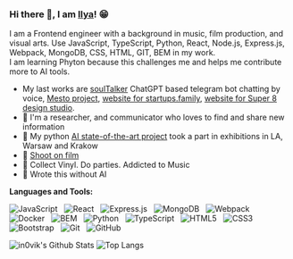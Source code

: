 ### Hi there 👋, I am [Ilya](https://in0vik.github.io/)! 😁

I am a Frontend engineer with a background in music, film production, and visual arts. 
Use JavaScript, TypeScript, Python, React, Node.js, Express.js, Webpack, 
MongoDB, CSS, HTML, GIT, BEM in my work.  
I am learning Phyton because this challenges me and helps me contribute more to AI tools.

- My last works are [soulTalker](https://github.com/in0vik/tg-bot-talktochatgpt) СhatGPT based telegram bot chatting by voice, [Mesto project](http://mesto.fly.dev/), [website for startups.family](https://startups.family/en/), [website for Super 8 design studio](https://super8collective.com/).
- 🔭 I'm a researcher, and communicator who loves to find and share new information
- 👾 My python [AI state-of-the-art project](https://portraitofprotesters.github.io/v/) took a part in exhibitions in LA, Warsaw and Krakow
- 📸 [Shoot on film](https://www.instagram.com/inovik)
- 🥁 Collect Vinyl. Do parties. Addicted to Music
- 🔮 Wrote this without AI


**Languages and Tools:** 

![JavaScript](https://img.shields.io/badge/-JavaScript-black?logo=javascript&style=social)&nbsp;&nbsp;
![React](https://img.shields.io/badge/-React-black?logo=react&style=social)&nbsp;&nbsp;
![Express.js](https://img.shields.io/badge/-Express-black?logo=express&style=social)&nbsp;&nbsp;
![MongoDB](https://img.shields.io/badge/-MongoDB-black?logo=mongodb&style=social)&nbsp;&nbsp;
![Webpack](https://img.shields.io/badge/-Webpack-black?logo=webpack&style=social)&nbsp;&nbsp;
![Docker](https://img.shields.io/badge/-Docker-black?logo=Docker&style=social)&nbsp;&nbsp;
![BEM](https://img.shields.io/badge/-BEM-black?logo=BEM&style=social)&nbsp;&nbsp;
![Python](https://img.shields.io/badge/-Python-black?logo=Python&style=social)&nbsp;&nbsp;
![TypeScript](https://img.shields.io/badge/-TypeScript-black?logo=Typescript&style=social)&nbsp;&nbsp;
![HTML5](https://img.shields.io/badge/-HTML5-black?logo=html5&style=social)&nbsp;&nbsp;
![CSS3](https://img.shields.io/badge/-CSS3-black?logo=css3&style=social)&nbsp;&nbsp;
![Bootstrap](https://img.shields.io/badge/-Bootstrap-black?logo=bootstrap&style=social)&nbsp;&nbsp;
![Git](https://img.shields.io/badge/-Git-black?logo=git&style=social)&nbsp;&nbsp;
![GitHub](https://img.shields.io/badge/-GitHub-black?logo=github&style=social)&nbsp;&nbsp;

![in0vik's Github Stats](https://github-readme-stats-sigma-five.vercel.app/api?username=in0vik&show_icons=true&count_private=true&theme=transparent&include_all_commits=true&disable_animations=true)
![Top Langs](https://github-readme-stats-sigma-five.vercel.app/api/top-langs/?username=in0vik&layout=compact&theme=transparent)

